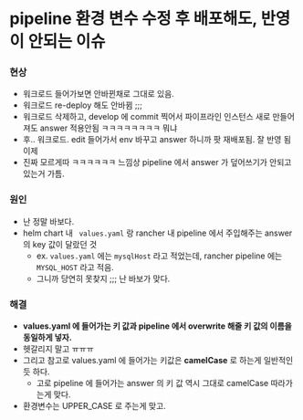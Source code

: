 # pipeline 환경 변수 수정 후 배포해도, 반영이 안되는 이슈

### 현상

- 워크로드 들어가보면 안바뀐채로 그대로 있음.
- 워크로드 re-deploy 해도 안바뀜 ;;;
- 워크로드 삭제하고, develop 에 commit 찍어서 파이프라인 인스턴스 새로 만들어져도 answer 적용안됨 ㅋㅋㅋㅋㅋㅋㅋㅋ 뭐냐
- 후.. 워크로드. edit 들어가서 env 바꾸고 answer 하니까 팟 재배포됨. 잘 반영 됨 이제
- 진짜 모르게따 ㅋㅋㅋㅋㅋㅋ 느낌상 pipeline 에서 answer 가 덮어쓰기가 안되고 있는거 가틈.

### 원인

- 난 정말 바보다. 
- helm chart 내 ` values.yaml` 랑 rancher 내 pipeline 에서 주입해주는 answer 의 key 값이 달랐던 것
    - ex. `values.yaml` 에는 `mysqlHost` 라고 적었는데, rancher pipeline 에는 `MYSQL_HOST` 라고 적음.
    - 그니까 당연히 못찾지 ;;; 난 바보가 맞다.

### 해결

- **values.yaml 에 들어가는 키 값과 pipeline 에서 overwrite 해줄 키 값의 이름을 동일하게 넣자.**
- 헷갈리지 말고 ㅠㅠㅠ
- 그리고 참고로 values.yaml 에 들어가는 키값은 **camelCase** 로 하는게 일반적인듯 하다.
    - 고로 pipeline 에 들어가는 answer 의 키 값 역시 그대로 camelCase 따라가는게 맞다.
- 환경변수는 UPPER_CASE 로 주는게 맞고.
